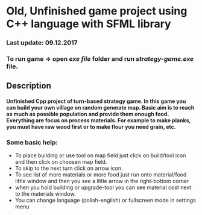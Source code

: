 # Old, Unfinished game project using <b>C++</b> language with <b>SFML</b> library
### Last update: 09.12.2017
### To run game -> open <i>exe file</i> folder and run <i>strategy-game.exe</i> file.
## Description
#### Unfinished Cpp project of turn-based strategy game. In this game you can build your own village on random generate map. Basic aim is to reach as much as possible population and provide them enough food. Everything are focus on process materials. For example to make planks, you must have raw wood first or to make flour you need grain, etc.
### Some basic help:
<ul>
  <li>To place building or use tool on map field just click on build/tool icon and then click on choosen map field.</li>
  <li>To skip to the next turn click on arrow icon.</li>
  <li>To see list of more materials or more food just run onto material/food little window and then you see a little arrow in the right-bottom corner</li>
  <li>when you hold building or upgrade-tool you can see material cost next to the materials window.</li>
  <li>You can change language (polish-engilsh) or fullscreen mode in settings menu</li>
 </ul>
  
